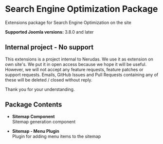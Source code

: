 # Search Engine Optimization Package
Extensions package for Search Engine Optimization on the site

**Supported Joomla versions:** 3.8.0 and later  


## Internal project - No support
This extensions is a project internal to Nerudas. We use it as extension on own site's. We put it in open access because we hope it will be useful. However, we will not accept any feature requests, feature patches or support requests. Emails, GitHub Issues and Pull Requests containing any of these will be deleted / closed without reply.

Thank you for your understanding.


## Package Contents
* **Sitemap Component**  
Sitemap generation component

* **Sitemap - Menu Plugin**  
Plugin for adding menu items to the sitemap